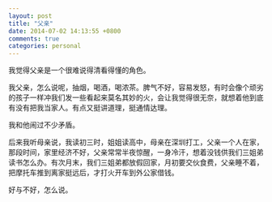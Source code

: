 ```yaml
---
layout: post
title: "父亲"
date: 2014-07-02 14:13:55 +0800
comments: true
categories: personal
---
```

我觉得父亲是一个很难说得清看得懂的角色。  

我父亲，怎么说呢，抽烟，喝酒，喝浓茶。脾气不好，容易发怒，有时会像个顽劣的孩子一样冲我们发一些看起来莫名其妙的火，会让我觉得很无奈，就想着他到底有没有把我当家人。有点又挺讲道理，挺通情达理。  

我和他闹过不少矛盾。  

后来我听母亲说，我读初三时，姐姐读高中，母亲在深圳打工，父亲一个人在家，那段时间，家里经济不好，父亲常常半夜惊醒，一身冷汗，想着没钱供我们三姐弟读书怎么办。有次月末，我们三姐弟都放假回家，月初要交伙食费，父亲睡不着，把摩托车推到离家挺远后，才打火开车到外公家借钱。  

好与不好，怎么说。
